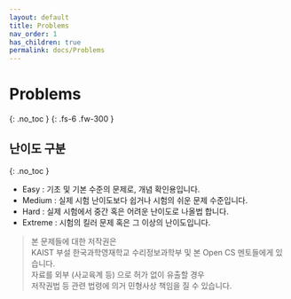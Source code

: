 ```yaml
---
layout: default
title: Problems
nav_order: 1
has_children: true
permalink: docs/Problems
---
```


# Problems
{: .no_toc }
{: .fs-6 .fw-300 }

## 난이도 구분      
{: .no_toc }
- Easy : 기초 및 기본 수준의 문제로, 개념 확인용입니다.         
- Medium : 실제 시험 난이도보다 쉽거나 시험의 쉬운 문제 수준입니다.         
- Hard : 실제 시험에서 중간 혹은 어려운 난이도로 나올법 합니다.          
- Extreme : 시험의 킬러 문제 혹은 그 이상의 난이도입니다.           

> 본 문제들에 대한 저작권은         
> KAIST 부설 한국과학영재학교 수리정보과학부 및 본 Open CS 멘토들에게 있습니다.              
> 자료를 외부 (사교육계 등) 으로 허가 없이 유출할 경우      
> 저작권법 등 관련 법령에 의거 민형사상 책임을 질 수 있습니다.             